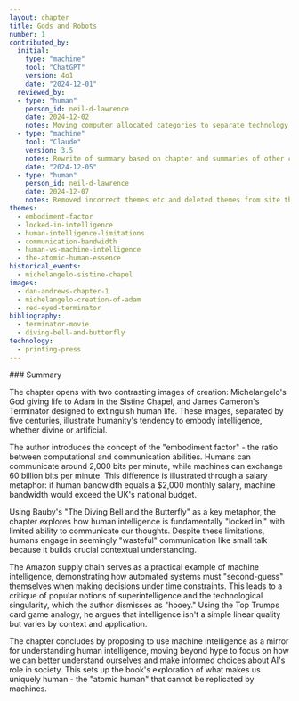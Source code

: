 ```yaml
---
layout: chapter
title: Gods and Robots
number: 1
contributed_by:
  initial:
    type: "machine"
    tool: "ChatGPT"
    version: 4o1
    date: "2024-12-01"
  reviewed_by:
  - type: "human"
    person_id: neil-d-lawrence
    date: 2024-12-02
    notes: Moving computer allocated categories to separate technology and media and to merge reflections.
  - type: "machine"
    tool: "Claude"
    version: 3.5
    notes: Rewrite of summary based on chapter and summaries of other chapters. Required prompting to remove hallucinations.
    date: "2024-12-05"
  - type: "human"
    person_id: neil-d-lawrence
    date: 2024-12-07
    notes: Removed incorrect themes etc and deleted themes from site that aren't relevant.
themes:
  - embodiment-factor
  - locked-in-intelligence
  - human-intelligence-limitations
  - communication-bandwidth
  - human-vs-machine-intelligence
  - the-atomic-human-essence
historical_events:
  - michelangelo-sistine-chapel
images:
  - dan-andrews-chapter-1
  - michelangelo-creation-of-adam
  - red-eyed-terminator
bibliography:
  - terminator-movie
  - diving-bell-and-butterfly
technology:
  - printing-press
---
```


<div class="machine-commentary" markdown="1">
### Summary

The chapter opens with two contrasting images of creation: Michelangelo's God giving life to Adam in the Sistine Chapel, and James Cameron's Terminator designed to extinguish human life. These images, separated by five centuries, illustrate humanity's tendency to embody intelligence, whether divine or artificial.

The author introduces the concept of the "embodiment factor" - the ratio between computational and communication abilities. Humans can communicate around 2,000 bits per minute, while machines can exchange 60 billion bits per minute. This difference is illustrated through a salary metaphor: if human bandwidth equals a $2,000 monthly salary, machine bandwidth would exceed the UK's national budget.

Using Bauby's "The Diving Bell and the Butterfly" as a key metaphor, the chapter explores how human intelligence is fundamentally "locked in," with limited ability to communicate our thoughts. Despite these limitations, humans engage in seemingly "wasteful" communication like small talk because it builds crucial contextual understanding.

The Amazon supply chain serves as a practical example of machine intelligence, demonstrating how automated systems must "second-guess" themselves when making decisions under time constraints. This leads to a critique of popular notions of superintelligence and the technological singularity, which the author dismisses as "hooey." Using the Top Trumps card game analogy, he argues that intelligence isn't a simple linear quality but varies by context and application.

The chapter concludes by proposing to use machine intelligence as a mirror for understanding human intelligence, moving beyond hype to focus on how we can better understand ourselves and make informed choices about AI's role in society. This sets up the book's exploration of what makes us uniquely human - the "atomic human" that cannot be replicated by machines.
</div>
